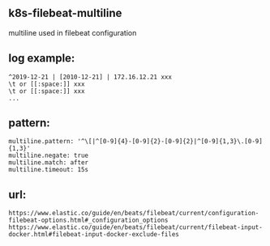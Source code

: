 ## k8s-filebeat-multiline
multiline used in filebeat configuration

## log example:
```
^2019-12-21 | [2010-12-21] | 172.16.12.21 xxx
\t or [[:space:]] xxx
\t or [[:space:]] xxx
...
```

## pattern:
```
multiline.pattern: '^\[|^[0-9]{4}-[0-9]{2}-[0-9]{2}|^[0-9]{1,3}\.[0-9]{1,3}'
multiline.negate: true
multiline.match: after
multiline.timeout: 15s
```

## url:
```
https://www.elastic.co/guide/en/beats/filebeat/current/configuration-filebeat-options.html#_configuration_options
https://www.elastic.co/guide/en/beats/filebeat/current/filebeat-input-docker.html#filebeat-input-docker-exclude-files
```
